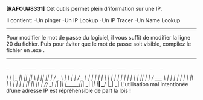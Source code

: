 ________________________________[RAFOU#8331]________________________________
Cet outils permet plein d'iformation sur une IP.

Il contient:
-Un pinger
-Un IP Lookup
-Un IP Tracer
-Un Name Lookup
_________________________________________________________________________
Pour modifier le mot de passe du logiciel, il vous suffit de 
modifier la ligne 20 du fichier. Puis pour éviter que le mot de 
passe soit visible, compilez le fichier en .exe .
_________________________________________________________________________
    _     _____  _____  _____  _   _  _____  ___   ___   _   _ 
   / \   |_   _||_   _|| ____|| \ | ||_   _||_ _| / _ \ | \ | |
  / _ \    | |    | |  |  _|  |  \| |  | |   | | | | | ||  \| |
 / ___ \   | |    | |  | |___ | |\  |  | |   | | | |_| || |\  |
/_/   \_\  |_|    |_|  |_____||_| \_|  |_|  |___| \___/ |_| \_|
L'utilisation mal intentionée d'une adresse IP est répréhensible de part la lois !

